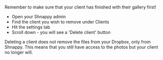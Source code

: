 Remember to make sure that your client has finished with their gallery first!

* Open your Shnappy admin
* Find the client you wish to remove under Clients
* Hit the settings tab
* Scroll down - you will see a 'Delete client' button

Deleting a client does not remove the files from your Dropbox, only from Shnappy. This means that you still have access to the photos but your client no longer will.
